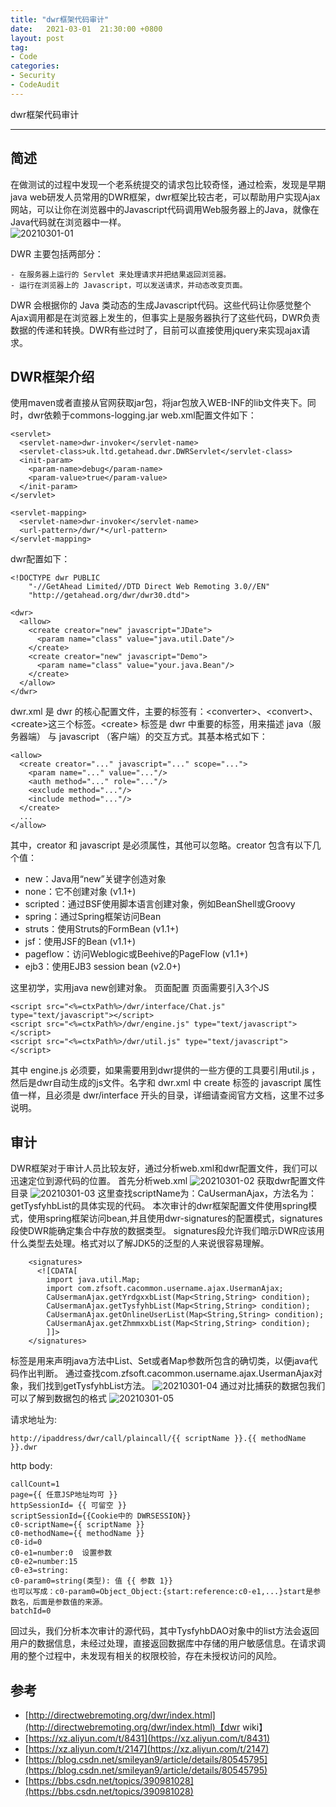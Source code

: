 ```yaml
---
title: "dwr框架代码审计"
date:   2021-03-01  21:30:00 +0800
layout: post
tag:
- Code
categories:
- Security
- CodeAudit
---
```


dwr框架代码审计

-------

## 简述
在做测试的过程中发现一个老系统提交的请求包比较奇怪，通过检索，发现是早期java web研发人员常用的DWR框架，dwr框架比较古老，可以帮助用户实现Ajax网站，可以让你在浏览器中的Javascript代码调用Web服务器上的Java，就像在Java代码就在浏览器中一样。</br>
![20210301-01](/images/20210301-01.png)

DWR 主要包括两部分：

    - 在服务器上运行的 Servlet 来处理请求并把结果返回浏览器。
    - 运行在浏览器上的 Javascript，可以发送请求，并动态改变页面。

DWR 会根据你的 Java 类动态的生成Javascript代码。这些代码让你感觉整个Ajax调用都是在浏览器上发生的，但事实上是服务器执行了这些代码，DWR负责数据的传递和转换。DWR有些过时了，目前可以直接使用jquery来实现ajax请求。

## DWR框架介绍
使用maven或者直接从官网获取jar包，将jar包放入WEB-INF的lib文件夹下。同时，dwr依赖于commons-logging.jar
web.xml配置文件如下：
```
<servlet>
  <servlet-name>dwr-invoker</servlet-name>
  <servlet-class>uk.ltd.getahead.dwr.DWRServlet</servlet-class>
  <init-param>
    <param-name>debug</param-name>
    <param-value>true</param-value>
  </init-param>
</servlet>
 
<servlet-mapping>
  <servlet-name>dwr-invoker</servlet-name>
  <url-pattern>/dwr/*</url-pattern>
</servlet-mapping>
```
dwr配置如下：
```
<!DOCTYPE dwr PUBLIC
    "-//GetAhead Limited//DTD Direct Web Remoting 3.0//EN"
    "http://getahead.org/dwr/dwr30.dtd">

<dwr>
  <allow>
    <create creator="new" javascript="JDate">
      <param name="class" value="java.util.Date"/>
    </create>
    <create creator="new" javascript="Demo">
      <param name="class" value="your.java.Bean"/>
    </create>
  </allow>
</dwr>
```
dwr.xml 是 dwr 的核心配置文件，主要的标签有：\<converter\>、\<convert\>、\<create\>这三个标签。\<create\> 标签是 dwr 中重要的标签，用来描述 java（服务器端） 与 javascript （客户端）的交互方式。其基本格式如下：
```
<allow>
  <create creator="..." javascript="..." scope="...">
    <param name="..." value="..."/>
    <auth method="..." role="..."/>
    <exclude method="..."/>
    <include method="..."/>
  </create>
  ...
</allow>
```
其中，creator 和 javascript 是必须属性，其他可以忽略。creator 包含有以下几个值：
　　
- new：Java用“new”关键字创造对象
- none：它不创建对象  (v1.1+)
- scripted：通过BSF使用脚本语言创建对象，例如BeanShell或Groovy
- spring：通过Spring框架访问Bean
- struts：使用Struts的FormBean  (v1.1+)
- jsf：使用JSF的Bean  (v1.1+)
- pageflow：访问Weblogic或Beehive的PageFlow  (v1.1+)
- ejb3：使用EJB3 session bean  (v2.0+)

这里初学，实用java new创建对象。
页面配置
页面需要引入3个JS
```
<script src="<%=ctxPath%>/dwr/interface/Chat.js" type="text/javascript"></script>
<script src="<%=ctxPath%>/dwr/engine.js" type="text/javascript"></script>
<script src="<%=ctxPath%>/dwr/util.js" type="text/javascript"></script> 
```
其中 engine.js 必须要，如果需要用到dwr提供的一些方便的工具要引用util.js ，然后是dwr自动生成的js文件。名字和 dwr.xml 中 create 标签的 javascript 属性值一样，且必须是 dwr/interface 开头的目录，详细请查阅官方文档，这里不过多说明。

## 审计
DWR框架对于审计人员比较友好，通过分析web.xml和dwr配置文件，我们可以迅速定位到源代码的位置。
首先分析web.xml
![20210301-02](/images/20210301-02.png)
获取dwr配置文件目录
![20210301-03](/images/20210301-03.png)
这里查找scriptName为：CaUsermanAjax，方法名为：getTysfyhbList的具体实现的代码。
本次审计的dwr框架配置文件使用spring模式，使用spring框架访问bean,并且使用dwr-signatures的配置模式，signatures段使DWR能确定集合中存放的数据类型。
signatures段允许我们暗示DWR应该用什么类型去处理。格式对以了解JDK5的泛型的人来说很容易理解。

```
	<signatures>
	  <![CDATA[
	    import java.util.Map;
	    import com.zfsoft.cacommon.username.ajax.UsermanAjax;
	    CaUsermanAjax.getYrdgxxbList(Map<String,String> condition);
	    CaUsermanAjax.getTysfyhbList(Map<String,String> condition);
	    CaUsermanAjax.getOnlineUserList(Map<String,String> condition);
	    CaUsermanAjax.getZhmmxxbList(Map<String,String> condition);
	    ]]>
	</signatures> 
```
<signatures>标签是用来声明java方法中List、Set或者Map参数所包含的确切类，以便java代码作出判断。
通过查找com.zfsoft.cacommon.username.ajax.UsermanAjax对象，我们找到getTysfyhbList方法。
![20210301-04](/images/20210301-04.png)
通过对比捕获的数据包我们可以了解到数据包的格式
![20210301-05](/images/20210301-05.png)

请求地址为:
```
http://ipaddress/dwr/call/plaincall/{{ scriptName }}.{{ methodName }}.dwr
```
http body:
```
callCount=1
page={{ 任意JSP地址均可 }}
httpSessionId= {{ 可留空 }}
scriptSessionId={{Cookie中的 DWRSESSION}}
c0-scriptName={{ scriptName }}
c0-methodName={{ methodName }}
c0-id=0
c0-e1=number:0  设置参数
c0-e2=number:15
c0-e3=string:
c0-param0=string(类型): 值 {{ 参数 1}}
也可以写成：c0-param0=Object_Object:{start:reference:c0-e1,...}start是参数名，后面是参数值的来源。
batchId=0
```

回过头，我们分析本次审计的源代码，其中TysfyhbDAO对象中的list方法会返回用户的数据信息，未经过处理，直接返回数据库中存储的用户敏感信息。在请求调用的整个过程中，未发现有相关的权限校验，存在未授权访问的风险。

## 参考
- [http://directwebremoting.org/dwr/index.html](http://directwebremoting.org/dwr/index.html)【dwr wiki】
- [https://xz.aliyun.com/t/8431](https://xz.aliyun.com/t/8431)
- [https://xz.aliyun.com/t/2147](https://xz.aliyun.com/t/2147)
- [https://blog.csdn.net/smileyan9/article/details/80545795](https://blog.csdn.net/smileyan9/article/details/80545795)
- [https://bbs.csdn.net/topics/390981028](https://bbs.csdn.net/topics/390981028)
